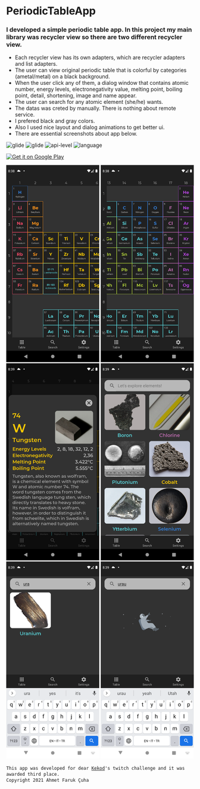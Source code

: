# PeriodicTableApp
### I developed a simple periodic table app. In this project my main library was **recycler view** so there are two different recycler view.

- Each recycler view has its own adapters, which are recycler adapters and list adapters.
- The user can view original periodic table that is colorful by categories (ametal/metal) on a black background.
- When the user click any of them, a dialog window that contains atomic number, energy levels, electronegativity value, melting point, boiling point, detail, shortening, image and name appear.
- The user can search for any atomic element (she/he) wants.
- The datas was creted by manually. There is nothing about remote service.
- I prefered black and gray colors.
- Also I used nice layout and dialog animations to get better ui.
- There are essential screenshots about app below.

<img src="https://img.shields.io/badge/image-glide-blue?style=plastic" alt="glide">  <img src="https://img.shields.io/badge/animation-lottie-blue?style=plastic" alt="glide">  <img src="https://img.shields.io/badge/api-%2B21-red?style=plastic&logo=android" alt="api-level"> <img src="https://img.shields.io/badge/language-kotlin-blueviolet?style=plastic&logo=kotlin" alt="language">

<a href='https://play.google.com/store/apps/details?id=com.pandorina.periodictableapp&pcampaignid=pcampaignidMKT-Other-global-all-co-prtnr-py-PartBadge-Mar2515-1'><img alt='Get it on Google Play' src='https://play.google.com/intl/en_us/badges/static/images/badges/en_badge_web_generic.png' width="300"/></a>

<img src="screenshots/1.png" width="250px" alt="ss1"> <img src="screenshots/2.png" width="250px" alt="ss2"> <img src="screenshots/3.png" width="250px" alt="ss3"> <img src="screenshots/4.png" width="250px" alt="ss4">  <img src="screenshots/5.png" width="250px" alt="ss5">  <img src="screenshots/6.png" width="250px" alt="ss6">


<pre><code>This app was developed for dear <a href="https://github.com/KeKod">Kekod</a>'s twitch challenge and it was awarded third place.
Copyright 2021 Ahmet Faruk Çuha
</code></pre>
